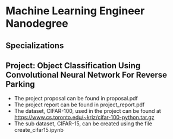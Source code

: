 # Machine Learning Engineer Nanodegree
## Specializations
## Project: Object Classification Using Convolutional Neural Network For Reverse Parking

* The project proposal can be found in proposal.pdf
* The project report can be found in project_report.pdf
* The dataset, CIFAR-100, used in the project can be found at https://www.cs.toronto.edu/~kriz/cifar-100-python.tar.gz
* The sub dataset, CIFAR-15, can be created using the file create_cifar15.ipynb
